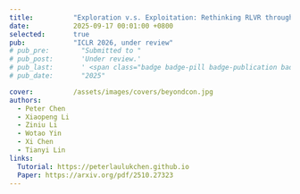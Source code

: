 ```yaml
---
title:          "Exploration v.s. Exploitation: Rethinking RLVR through Clipping, Entropy, and Spurious Reward"
date:           2025-09-17 00:01:00 +0800
selected:       true
pub:            "ICLR 2026, under review"
# pub_pre:        "Submitted to "
# pub_post:       'Under review.'
# pub_last:       ' <span class="badge badge-pill badge-publication badge-success">Spotlight</span>'
# pub_date:       "2025"

cover:          /assets/images/covers/beyondcon.jpg
authors:
  - Peter Chen
  - Xiaopeng Li
  - Ziniu Li
  - Wotao Yin
  - Xi Chen
  - Tianyi Lin
links:
  Tutorial: https://peterlaulukchen.github.io
  Paper: https://arxiv.org/pdf/2510.27323
---
```

